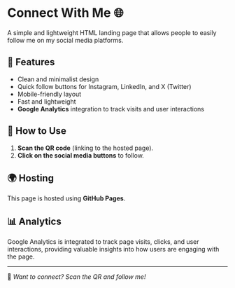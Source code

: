 # Connect With Me 🌐

A simple and lightweight HTML landing page that allows people to easily follow me on my social media platforms.

## 📌 Features
- Clean and minimalist design
- Quick follow buttons for Instagram, LinkedIn, and X (Twitter)
- Mobile-friendly layout
- Fast and lightweight
- **Google Analytics** integration to track visits and user interactions

## 🚀 How to Use
1. **Scan the QR code** (linking to the hosted page).
2. **Click on the social media buttons** to follow.

## 🌍 Hosting
This page is hosted using **GitHub Pages**.

## 📊 Analytics
Google Analytics is integrated to track page visits, clicks, and user interactions, providing valuable insights into how users are engaging with the page.

---

🔗 *Want to connect? Scan the QR and follow me!*  
